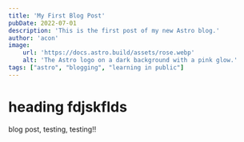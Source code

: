 ```yaml
---
title: 'My First Blog Post'
pubDate: 2022-07-01
description: 'This is the first post of my new Astro blog.'
author: 'acon'
image:
    url: 'https://docs.astro.build/assets/rose.webp'
    alt: 'The Astro logo on a dark background with a pink glow.'
tags: ["astro", "blogging", "learning in public"]
---
```


# heading fdjskflds 

blog post, testing, testing!! 


